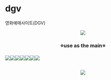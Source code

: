 # dgv
영화예매사이트(DGV)

<p align="center">
  <img src="https://capsule-render.vercel.app/api?type=Rounded&color=auto&height=300&section=header&text=DGV&fontSize=90"/>
</p>


<h3 align="center">⭐use as the  main⭐</h3>

<div style="display:flex;" align="center">
  <img src="https://img.shields.io/badge/Java-007396?style=flat-square&logo=Java&logoColor=white" /> 
  <img src="https://img.shields.io/badge/JavaScript-F7DF1E?style=flat-square&logo=JavaScript&logoColor=white" /> 
  <img src="https://img.shields.io/badge/CSS-1572B6?style=flat-square&logo=CSS3&logoColor=white" />
  <img src="https://img.shields.io/badge/jQuery-0769AD?style=flat-square&logo=jQuery&logoColor=white" /> 
  <img src="https://img.shields.io/badge/AmazonAWS-232F3E?style=flat-square&logo=AmazonAWS&logoColor=white" /> 
  <img src="https://img.shields.io/badge/AmazonS3-569A31?style=flat-square&logo=AmazonS3&logoColor=white" /> 
  <img src="https://img.shields.io/badge/EclipseIDE-2C2255?style=flat-square&logo=EclipseIDE&logoColor=white" />
</div>
<br>
<p align="center">
  <img src="https://hits.seeyoufarm.com/api/count/incr/badge.svg?url=https%3A%2F%2Fgithub.com%2FOH-Hyun-ji%2Fdgv%2Fhit-counter&count_bg=%23DFCB00&title_bg=%23DFCB00&icon=aerlingus.svg&icon_color=%2340FF01&title=hits&edge_flat=false" />
</p>
